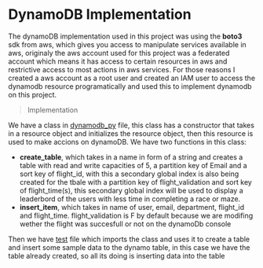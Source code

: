 # DynamoDB Implementation

The dynamoDB implementation used in this project was using the **boto3** sdk from aws, which gives you access to manipulate services available in aws, originaly the aws account used for this project was a federated account which means it has access to certain resources in aws and restrictive access to most actions in aws services. For those reasons I created a aws account as a root user and created an IAM user to access the dynamodb resource programatically and used this to implement dynamodb on this project.

> Implementation

We have a class in [dynamodb_py](https://github.com/JeanCarlosVal/Tello_Drone/blob/main/db/dynamo_db.py) file, this class has a constructor that takes in a resource object and initializes the resource object, then this resource is used to make accions on dynamoDB. We have two functions in this class:

- **create_table**, which takes in a name in form of a string and creates a table with read and write capacities of 5, a partition key of Email and a sort key of flight_id, with this a secondary global index is also being created for the tbale with a partition key of flight_validation and sort key of flight_time(s), this secondary global index will be used to display a leaderbord of the users with less time in completing a race or maze.
- **insert_item**, which takes in name of user, email, department, flight_id and flight_time. flight_validation is F by default because we are modifing wether the flight was succesfull or not on the dynamoDb console

Then we have [test](https://github.com/JeanCarlosVal/Tello_Drone/blob/main/db/test.py) file which imports the class and uses it to create a table and insert some sample data to the dynamo table, in this case we have the table already created, so all its doing is inserting data into the table 

